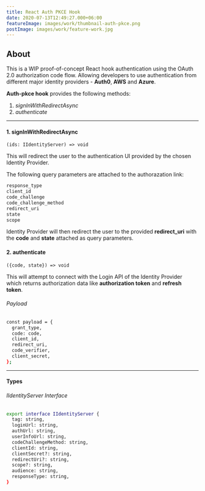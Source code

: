 ```yaml
---
title: React Auth PKCE Hook
date: 2020-07-13T12:49:27.000+06:00
featureImage: images/work/thumbnail-auth-pkce.png
postImage: images/work/feature-work.jpg
---
```

## About

This is a WIP proof-of-concept React hook authentication using the OAuth 2.0 authorization code flow. Allowing developers to use authentication from different major identity providers - **Auth0**, **AWS** and **Azure**.

**Auth-pkce hook** provides the following methods:

1. *signInWithRedirectAsync*
2. *authenticate*

---
#### 1. signInWithRedirectAsync
```
(ids: IIdentityServer) => void
```

This will redirect the user to the authentication UI provided by the chosen Identity Provider.

The following query parameters are attached to the authorazation link:
```bash
response_type
client_id
code_challenge
code_challenge_method
redirect_uri
state
scope
```

Identity Provider will then redirect the user to the provided **redirect_uri** with the **code** and **state** attached as query parameters.

#### 2. authenticate
```
({code, state}) => void
```

This will attempt to connect with the Login API of the Identity Provider which returns authorization data like **authorization token** and **refresh token**.

###### Payload
```bash
const payload = {
  grant_type,
  code: code,
  client_id,
  redirect_uri,
  code_verifier,
  client_secret,
};
```
***

#### Types
###### IIdentityServer Interface
```bash
export interface IIdentityServer {
  tag: string,
  loginUrl: string,
  authUrl: string,
  userInfoUrl: string,
  codeChallengeMethod: string,
  clientId: string,
  clientSecret?: string,
  redirectUri?: string,
  scope?: string,
  audience: string,
  responseType: string,
}
```